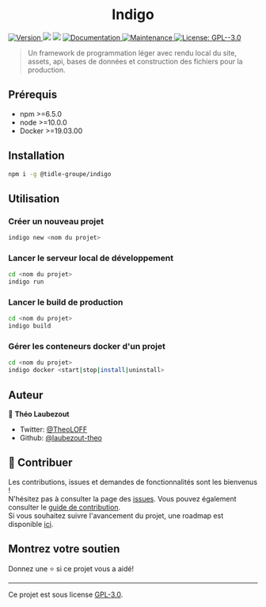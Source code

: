 <h1 align="center">Indigo</h1>
<p>
  <a href="https://www.npmjs.com/package/@tidle-groupe/indigo" target="_blank">
    <img alt="Version" src="https://img.shields.io/npm/v/indigo.svg">
  </a>
  <img src="https://img.shields.io/badge/npm-%3E%3D6.5.0-blue.svg" />
  <img src="https://img.shields.io/badge/node-%3E%3D10.0.0-blue.svg" />
  <a href="https://github.com/Tidle-Groupe/indigo/wiki" target="_blank">
    <img alt="Documentation" src="https://img.shields.io/badge/documentation-yes-brightgreen.svg" />
  </a>
  <a href="https://github.com/Tidle-Groupe/indigo/graphs/commit-activity" target="_blank">
    <img alt="Maintenance" src="https://img.shields.io/badge/Maintained%3F-yes-green.svg" />
  </a>
  <a href="https://github.com/Tidle-Groupe/indigo/blob/master/LICENSE" target="_blank">
    <img alt="License: GPL--3.0" src="https://img.shields.io/github/license/Tidle-Groupe/indigo" />
  </a>
</p>

> Un framework de programmation léger avec rendu local du site, assets, api, bases de données et construction des fichiers pour la production.

## Prérequis

- npm >=6.5.0
- node >=10.0.0
- Docker >=19.03.00

## Installation

```sh
npm i -g @tidle-groupe/indigo
```

## Utilisation

### Créer un nouveau projet

```sh
indigo new <nom du projet>
```

### Lancer le serveur local de développement

```sh
cd <nom du projet>
indigo run
```

### Lancer le build de production

```sh
cd <nom du projet>
indigo build
```

### Gérer les conteneurs docker d'un projet

```sh
cd <nom du projet>
indigo docker <start|stop|install|uninstall>
```

## Auteur

👤 **Théo Laubezout**

* Twitter: [@TheoLOFF](https://twitter.com/TheoLOFF)
* Github: [@laubezout-theo](https://github.com/laubezout-theo)

## 🤝 Contribuer

Les contributions, issues et demandes de fonctionnalités sont les bienvenus ! <br /> N'hésitez pas à consulter la page des [issues](https://github.com/Tidle-Groupe/indigo/issues). Vous pouvez également consulter le [guide de contribution](https://github.com/Tidle-Groupe/indigo/blob/master/CONTRIBUTING.md). <br /> Si vous souhaitez suivre l'avancement du projet, une roadmap est disponible [ici](https://trello.com/b/imtsTQsB).

## Montrez votre soutien

Donnez une ⭐️ si ce projet vous a aidé!

***
Ce projet est sous license [GPL-3.0](https://github.com/Tidle-Groupe/indigo/blob/master/LICENSE).